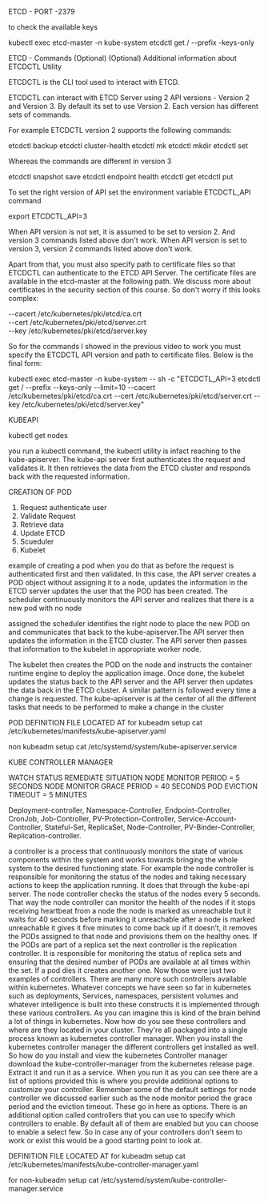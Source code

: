 ETCD - PORT -2379

to check the available keys

kubectl exec etcd-master -n kube-system etcdctl get / --prefix -keys-only

ETCD - Commands (Optional)
(Optional) Additional information about ETCDCTL Utility

ETCDCTL is the CLI tool used to interact with ETCD.

ETCDCTL can interact with ETCD Server using 2 API versions - Version 2 and Version 3.  By default its set to use Version 2. Each version has different sets of commands.

For example ETCDCTL version 2 supports the following commands:

etcdctl backup
etcdctl cluster-health
etcdctl mk
etcdctl mkdir
etcdctl set


Whereas the commands are different in version 3

etcdctl snapshot save 
etcdctl endpoint health
etcdctl get
etcdctl put

To set the right version of API set the environment variable ETCDCTL_API command

export ETCDCTL_API=3



When API version is not set, it is assumed to be set to version 2. And version 3 commands listed above don't work. When API version is set to version 3, version 2 commands listed above don't work.



Apart from that, you must also specify path to certificate files so that ETCDCTL can authenticate to the ETCD API Server. The certificate files are available in the etcd-master at the following path. We discuss more about certificates in the security section of this course. So don't worry if this looks complex:

--cacert /etc/kubernetes/pki/etcd/ca.crt     
--cert /etc/kubernetes/pki/etcd/server.crt     
--key /etc/kubernetes/pki/etcd/server.key


So for the commands I showed in the previous video to work you must specify the ETCDCTL API version and path to certificate files. Below is the final form:



kubectl exec etcd-master -n kube-system -- sh -c "ETCDCTL_API=3 etcdctl get / --prefix --keys-only --limit=10 --cacert /etc/kubernetes/pki/etcd/ca.crt --cert /etc/kubernetes/pki/etcd/server.crt  --key /etc/kubernetes/pki/etcd/server.key" 


KUBEAPI

kubectl get nodes

you run a kubectl command, the kubectl utility is infact reaching to the kube-apiserver.
The kube-api server first authenticates the request and validates it. It then retrieves the data from the
ETCD cluster and responds back with the requested information.


CREATION OF POD
1. Request authenticate user
2. Validate Request
3. Retrieve data
4. Update ETCD
5. Scueduler
6. Kubelet


example of creating a pod when you do that as before the request is authenticated first and then validated. In this case, the API server creates a POD object without assigning it to a node, updates the information in the ETCD server updates the user that the POD has been created. The scheduler continuously monitors the API server and realizes that there is a new pod with no node

assigned the scheduler identifies the right node to place the new POD on and communicates that back to the kube-apiserver.The API server then updates the information in the ETCD cluster. The API server then passes that information to the kubelet in appropriate worker node.

The kubelet then creates the POD on the node and instructs the container runtime engine to deploy the application image. Once done, the kubelet updates the status back to the API server and the API server then updates the data back in the ETCD cluster. A similar pattern is followed every time a change is requested. The kube-apiserver is at the center of all the different tasks that needs to be performed to make a change in the cluster


POD DEFINITION FILE LOCATED AT
for kubeadm setup
cat /etc/kubernetes/manifests/kube-apiserver.yaml

non kubeadm setup
cat /etc/systemd/system/kube-apiserver.service



KUBE CONTROLLER MANAGER


WATCH STATUS
REMEDIATE SITUATION
NODE MONITOR PERIOD = 5 SECONDS
NODE MONITOR GRACE PERIOD = 40 SECONDS
POD EVICTION TIMEOUT = 5 MINUTES

Deployment-controller, Namespace-Controller, Endpoint-Controller, CronJob, Job-Controller, PV-Protection-Controller, Service-Account-Controller, Stateful-Set, ReplicaSet, Node-Controller, PV-Binder-Controller, Replication-controller.

a controller is a process that continuously monitors the state of various components within the system and works towards bringing the whole system to the desired functioning state. For example the node controller is responsible for monitoring the status of the nodes and taking necessary actions to keep the application running. It does that through the kube-api server. The node controller checks the status of the nodes every 5 seconds. That way the node controller can monitor the health of the nodes if it stops receiving heartbeat from a node the node is marked as unreachable but it waits for 40 seconds before marking it unreachable after a node is marked unreachable it gives it five minutes to come back up if it doesn’t, it removes the PODs assigned to that node and provisions them on the healthy ones. If the PODs are part of a replica set the next controller is the replication controller. It is responsible for monitoring the status of replica sets and ensuring that the desired number of PODs are available at all times within the set. If a pod dies it creates another one. Now those were just two examples of controllers. There are many more such controllers available within kubernetes. Whatever concepts we have seen so far in kubernetes such as deployments, Services, namespaces, persistent volumes and whatever intelligence is built into these constructs it is implemented through these various controllers. As you can imagine this is kind of the brain behind a lot of things in kubernetes. Now how do you see these controllers and where are they located in your cluster. They're all packaged into a single process known as kubernetes controller manager. When you install the kubernetes controller manager the different controllers get installed as well. So how do you install and view the kubernetes Controller manager download the kube-controller-manager from the kubernetes release page. Extract it and run it as a service. When you run it as you can see there are a list of options provided this is where you provide additional options to customize your controller. Remember some of the default settings for node controller we discussed earlier such as the node monitor period the grace period and the eviction timeout. These go in here as options. There is an additional option called controllers that you can use to specify which controllers to enable. By default all of them are enabled but you can choose to enable a select few. So in case any of your controllers don't seem to work or exist this would be a good starting point to look at.

DEFINITION FILE LOCATED AT
for kubeadm setup
cat /etc/kubernetes/manifests/kube-controller-manager.yaml

for non-kubeadm setup
cat /etc/systemd/system/kube-controller-manager.service
